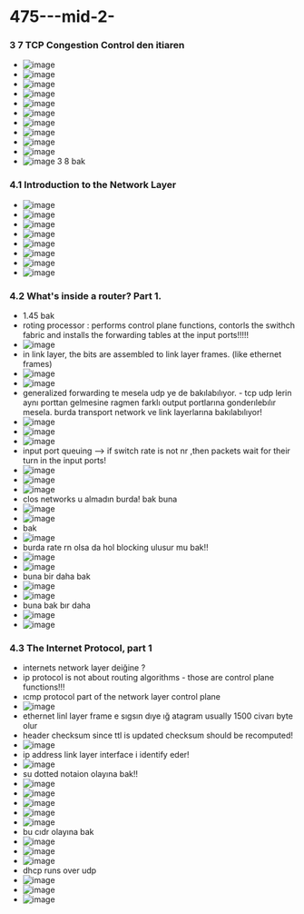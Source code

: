 # 475---mid-2-
### 3 7 TCP Congestion Control den itiaren
- ![image](https://user-images.githubusercontent.com/74208991/208288750-eaffb844-a34b-4c23-9b61-3cd9f8009753.png)
- ![image](https://user-images.githubusercontent.com/74208991/208288787-54f0247c-532c-4dc7-a375-2da6ae950adb.png) 
- ![image](https://user-images.githubusercontent.com/74208991/208288825-cebcd28c-152f-4e48-a338-cba05ad9173e.png)
- ![image](https://user-images.githubusercontent.com/74208991/208288903-ea4a17d7-9ce3-4957-a140-bf0648552e84.png)
- ![image](https://user-images.githubusercontent.com/74208991/208288935-cf21823c-3b80-4055-b9c5-a6f5f2774042.png)
- ![image](https://user-images.githubusercontent.com/74208991/208289008-a68a8075-81bc-4b1e-8038-3d46add5c3be.png)
- ![image](https://user-images.githubusercontent.com/74208991/208289063-9f76df94-bb67-40db-a13a-a1f6c3bd404a.png)
- ![image](https://user-images.githubusercontent.com/74208991/208289202-a4b49886-0432-4d99-8428-8459b53c97da.png)
- ![image](https://user-images.githubusercontent.com/74208991/208289269-63e007be-e586-4a90-834a-c6ccec837b3c.png)
- ![image](https://user-images.githubusercontent.com/74208991/208289352-cefca912-84d1-4c33-a215-d8d95f181086.png)
- ![image](https://user-images.githubusercontent.com/74208991/208289386-cfb13f88-26b4-4fd2-a457-396b88de5dbe.png)
3 8 bak 
### 4.1 Introduction to the Network Layer
- ![image](https://user-images.githubusercontent.com/74208991/208291490-f5cf380c-d1dc-4cfd-a0bc-06774a95c884.png)
- ![image](https://user-images.githubusercontent.com/74208991/208291574-0e38437a-10ae-4fcf-89ef-ca89ac986584.png)
- ![image](https://user-images.githubusercontent.com/74208991/208291624-7e3112b7-eda2-49dc-8a50-b55a0f0dda27.png)
- ![image](https://user-images.githubusercontent.com/74208991/208291654-3274f5c3-f224-41e2-890a-304818da68ff.png)
- ![image](https://user-images.githubusercontent.com/74208991/208291668-718b0939-e26d-4c2c-a13d-b185a9d19dc2.png)
- ![image](https://user-images.githubusercontent.com/74208991/208291699-2596e2bd-4f20-4a98-9068-1bfd1799c119.png)
- ![image](https://user-images.githubusercontent.com/74208991/208291775-9b11b280-6adb-43b0-8ba7-1b9216a2c9c2.png)
- ![image](https://user-images.githubusercontent.com/74208991/208291851-d0a256e2-8468-4de1-8d5b-7218a839b597.png)

### 4.2 What's inside a router? Part 1.
- 1.45 bak 
- roting processor : performs control plane functions, contorls the swithch fabric and installs the forwarding tables at the input ports!!!!!
- ![image](https://user-images.githubusercontent.com/74208991/208292063-3b77180b-2a09-44a9-b4a0-829b893f3605.png)
- in link layer, the bits are assembled to link layer frames. (like ethernet frames)
- ![image](https://user-images.githubusercontent.com/74208991/208292158-87ea565e-9ce6-4fa5-bed9-4fae49ff022b.png)
- ![image](https://user-images.githubusercontent.com/74208991/208292167-6f2c764b-31c1-4890-bf65-42c3279c2e8b.png)
- generalized forwarding te mesela udp ye de bakılabılıyor. - tcp udp lerin aynı porttan gelmesine ragmen farklı output portlarına gonderılebılır mesela. burda transport network ve link layerlarına bakılabılıyor!
- ![image](https://user-images.githubusercontent.com/74208991/208292356-7580b1e1-a90e-4d9a-8b25-55e0dc25bffb.png)
- ![image](https://user-images.githubusercontent.com/74208991/208293048-cd6d8642-6b0c-427d-af3e-9372e76f5924.png)
- ![image](https://user-images.githubusercontent.com/74208991/208293212-23e0de1b-21a2-4644-8fdf-4c3a06ac7cb9.png)
- input port queuing --> if switch rate is not nr ,then packets wait for their turn in the input ports!
- ![image](https://user-images.githubusercontent.com/74208991/208293290-72286988-5675-4ae2-8227-4dde0c783a58.png)
- ![image](https://user-images.githubusercontent.com/74208991/208293331-9b82f504-85af-440e-8dd0-0b325215ad68.png)
- ![image](https://user-images.githubusercontent.com/74208991/208293366-2cdd9a94-51ac-4653-aae1-1e887704cacb.png)
- clos networks u almadın burda!   bak buna
- ![image](https://user-images.githubusercontent.com/74208991/208293435-d32d31b7-306c-4fbd-b546-5053a7d863d1.png)
- ![image](https://user-images.githubusercontent.com/74208991/208293468-0f9fc9b0-18d9-467d-acbe-44e9391c5a9c.png)
- bak
- ![image](https://user-images.githubusercontent.com/74208991/208293598-39134141-7790-4de3-b2ab-f06b72de7aeb.png)
- burda rate rn olsa da hol blocking ulusur mu bak!!
- ![image](https://user-images.githubusercontent.com/74208991/208293742-40ee8829-40dc-4a43-a1fc-0641db21ef83.png)
- ![image](https://user-images.githubusercontent.com/74208991/208293852-e9c140ea-bf2a-4d9c-b23f-48133eb2e9f7.png)
- buna bir daha bak
- ![image](https://user-images.githubusercontent.com/74208991/208294023-2ca91888-ec58-4c56-ba6b-6145f0447f16.png)
- ![image](https://user-images.githubusercontent.com/74208991/208294258-7fa57df8-2c21-47c8-b923-76b5fa74ad0e.png)
- buna bak bır daha
- ![image](https://user-images.githubusercontent.com/74208991/208294502-5ef50cbd-8f1d-4389-a170-50c190ef9d41.png)
- ![image](https://user-images.githubusercontent.com/74208991/208294544-f528112f-898f-46b4-8ef5-ae25aec119d1.png)
### 4.3 The Internet Protocol, part 1
- internets network layer deiğine ?
- ip protocol is not about routing algorithms - those are control plane functions!!!
- ıcmp protocol part of the network layer control plane
- ![image](https://user-images.githubusercontent.com/74208991/208295251-c24755dd-2853-4ceb-a9eb-481c17ec3215.png)
- ethernet linl layer frame e sıgsın dıye ığ atagram usually 1500 civarı byte olur
- header checksum since ttl is updated checksum should be recomputed!
- ![image](https://user-images.githubusercontent.com/74208991/208295519-8909d7d0-9ae4-44d0-a29e-bc23e4057bfc.png)
 - ip address link layer interface i identify eder!
 - ![image](https://user-images.githubusercontent.com/74208991/208295678-426e8561-f135-4085-a041-0d591d3a8297.png)
- su dotted notaion olayına bak!!
- ![image](https://user-images.githubusercontent.com/74208991/208295754-9302c319-a7f2-42d7-a823-a678994d420b.png)
- ![image](https://user-images.githubusercontent.com/74208991/208295811-60c7b1de-42aa-4d84-b3c7-96f606f8e45b.png)
- ![image](https://user-images.githubusercontent.com/74208991/208295874-0bd4637d-102d-4596-853e-72f3917f1218.png)
- ![image](https://user-images.githubusercontent.com/74208991/208295911-0f876c20-a7bf-4499-a465-0cca061bb3e3.png)
- ![image](https://user-images.githubusercontent.com/74208991/208295941-5e16e3bb-01a2-4b38-b68b-7d9f2f59a030.png)
- bu cıdr olayına bak
- ![image](https://user-images.githubusercontent.com/74208991/208295993-c0c8ae6c-58a1-4fd5-9f8f-2c2ece669aab.png)
- ![image](https://user-images.githubusercontent.com/74208991/208296025-a60de799-5251-4d24-a1ae-641861430821.png)
- ![image](https://user-images.githubusercontent.com/74208991/208296101-1d26fe85-320e-40e5-9dff-fa46b50b3f1e.png)
- dhcp runs over udp
- ![image](https://user-images.githubusercontent.com/74208991/208296370-7866f91e-00f4-4757-ac1e-91949ff9b0db.png)
- ![image](https://user-images.githubusercontent.com/74208991/208296437-b4b03edc-7498-4c89-ac1a-ec19494f0a73.png)
- ![image](https://user-images.githubusercontent.com/74208991/208296482-178637c2-7767-40a8-8d04-a2b0043c1f60.png)





